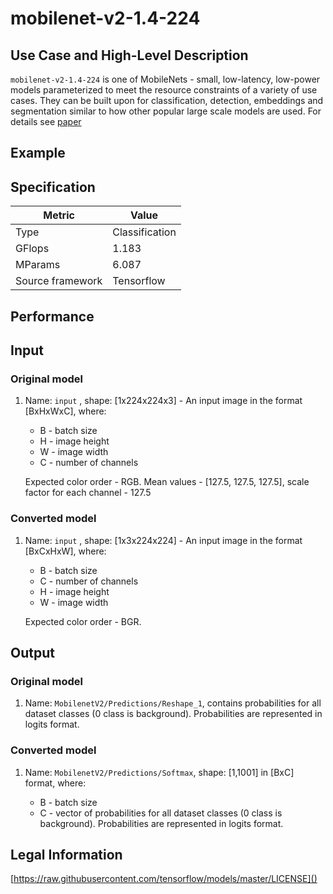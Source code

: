 # mobilenet-v2-1.4-224

## Use Case and High-Level Description

`mobilenet-v2-1.4-224` is one of MobileNets - small, low-latency, low-power models parameterized to meet the resource constraints of a variety of use cases. They can be built upon for classification, detection, embeddings and segmentation similar to how other popular large scale models are used. For details see [paper](https://arxiv.org/abs/1704.04861)

## Example

## Specification

| Metric                          | Value                                     |
|---------------------------------|-------------------------------------------|
| Type                            | Classification                            |
| GFlops                          | 1.183                                     |
| MParams                         | 6.087                                     |
| Source framework                | Tensorflow                                |

## Performance

## Input

### Original model

1. Name: `input` , shape: [1x224x224x3] - An input image in the format [BxHxWxC],
   where:

    - B - batch size
    - H - image height
    - W - image width
    - C - number of channels

   Expected color order - RGB.
   Mean values - [127.5, 127.5, 127.5], scale factor for each channel - 127.5

### Converted model

1. Name: `input` , shape: [1x3x224x224] - An input image in the format [BxCxHxW], where:

    - B - batch size
    - C - number of channels
    - H - image height
    - W - image width

   Expected color order - BGR.

## Output

### Original model

1. Name: `MobilenetV2/Predictions/Reshape_1`, contains probabilities for all dataset classes (0 class is background). Probabilities are represented in logits format.

### Converted model

1. Name: `MobilenetV2/Predictions/Softmax`, shape: [1,1001] in [BxC] format, where:

    - B - batch size
    - C - vector of probabilities for all dataset classes (0 class is background). Probabilities are represented in logits format.

## Legal Information
[https://raw.githubusercontent.com/tensorflow/models/master/LICENSE]()